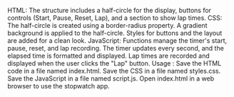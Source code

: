 HTML: The structure includes a half-circle for the display, buttons for controls (Start, Pause, Reset, Lap), and a section to show lap times.
CSS:
The half-circle is created using a border-radius property.
A gradient background is applied to the half-circle.
Styles for buttons and the layout are added for a clean look.
JavaScript:
Functions manage the timer's start, pause, reset, and lap recording.
The timer updates every second, and the elapsed time is formatted and displayed.
Lap times are recorded and displayed when the user clicks the "Lap" button.
Usage :
Save the HTML code in a file named index.html.
Save the CSS in a file named styles.css.
Save the JavaScript in a file named script.js.
Open index.html in a web browser to use the stopwatch app.
